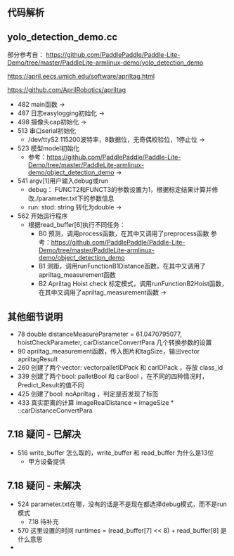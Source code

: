 ## 代码解析
## yolo_detection_demo.cc

部分参考自：
https://github.com/PaddlePaddle/Paddle-Lite-Demo/tree/master/PaddleLite-armlinux-demo/yolo_detection_demo

https://april.eecs.umich.edu/software/apriltag.html

https://github.com/AprilRobotics/apriltag

* 482 main函数
->
* 487 日志easylogging初始化
->
* 498 摄像头cap初始化
->
* 513 串口serial初始化
    * /dev/ttyS2 115200波特率，8数据位，无奇偶校验位，1停止位
->
* 523 模型model初始化
    * 参考：https://github.com/PaddlePaddle/Paddle-Lite-Demo/tree/master/PaddleLite-armlinux-demo/object_detection_demo
->
* 541 argv[1]用户输入debug或run
    * debug：
        FUNCT2和FUNCT3的参数设置为1，根据标定结果计算并修改./parameter.txt下的参数信息
    * run:
         stod: string 转化为double
->
* 562 开始运行程序
    * 根据read_buffer[6]执行不同任务：
        * B0 预测，调用process函数，在其中又调用了preprocess函数
            参考：https://github.com/PaddlePaddle/Paddle-Lite-Demo/tree/master/PaddleLite-armlinux-demo/object_detection_demo
        * B1 测距，调用runFunctionB1Distance函数，在其中又调用了apriltag_measurement函数
        * B2 Apriltag Hoist check 标定模式，调用runFunctionB2Hoist函数，在其中又调用了apriltag_measurement函数
->

## 其他细节说明
* 78 double distanceMeasureParameter = 61.0470795077, hoistCheckParameter, carDistanceConvertPara 几个转换参数的设置
* 90 apriltag_measurement函数，传入图片和tagSize，输出vector<float> apriltagResult
* 260 创建了两个vector: vectorpalletIDPack 和 carIDPack ，存放 class_id
* 339 创建了两个bool: palletBool 和 carBool ，在不同的四种情况时，Predict_Result的值不同
* 425 创建了bool: noApriltag ，判定是否发现了标签
* 433 真实距离的计算 imageRealDistance = imageSize * ::carDistanceConvertPara


## 7.18 疑问 - 已解决
* 516 write_buffer 怎么取的，write_buffer 和 read_buffer 为什么是13位
  * 甲方设备提供

## 7.18 疑问 - 未解决
* 524 parameter.txt在哪，没有的话是不是现在都选择debug模式，而不是run模式
  * 7.18 待补充
* 570 这里设置的时间 runtimes = (read_buffer[7] << 8) + read_buffer[8] 是什么意思
* 